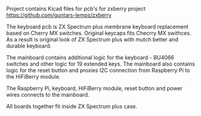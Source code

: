 Project contains Kicad files for pcb's for zxberry project https://github.com/guntars-lemps/zxberry

The keyboard pcb is ZX Spectrum plus membrane keyboard replacement based on Cherry MX switches. 
Original keycaps fits Checrry MX swithces. As a result is original look of ZX Spectrum plus with mutch better and durable keyboard.

The mainboard contains additional logic for the keyboard - BU4066 switches and other logic for 19 extended keys.
The mainboard also contains logic for the reset button and proxies I2C connection from Raspberry Pi to the HiFiBerry module.

The Raspberry Pi, keyboard, HiFiBerry module, reset button and power wires connects to the mainboard.

All boards together fit inside ZX Spectrum plus case.
